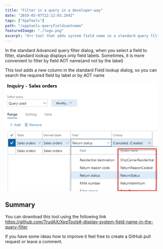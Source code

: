```yaml
---
title: "Filter in a query in a developer-way"
date: "2019-03-07T22:12:03.284Z"
tags: ["XppTools"]
path: "/xpptools-queryfieldsaotname"
featuredImage: "./logo.png"
excerpt: "X++ tool that adds system field name in a standard query filter field lookup"
---
```


In the standard Advanced query filter dialog, when you select a field to filter, standard lookup displays only field labels. Sometimes, it is more convenient to filter by field AOT name(and not by the label)

This tool adds a new column in the standard Field lookup dialog, so you can search the required field by label or by AOT name

![](DEVQueryFieldsAOTName.png)

## Summary

You can download this tool using the following link https://github.com/TrudAX/XppTools#-display-system-field-name-in-the-query-filter

If you have some ideas how to improve it feel free to create a GitHub pull request or leave a comment.